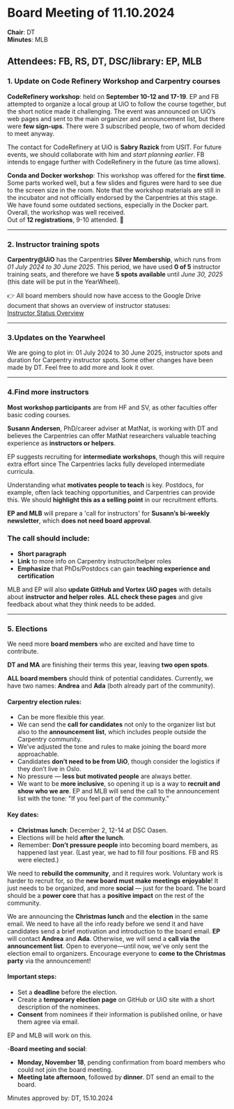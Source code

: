 # Board Meeting of 11.10.2024

**Chair**: DT  
**Minutes**: MLB  

## Attendees: FB, RS, DT, DSC/library: EP, MLB

### 1. Update on Code Refinery Workshop and Carpentry courses

**CodeRefinery workshop**: held on **September 10-12 and 17-19**. EP and FB attempted to organize a local group at UiO to follow the course together, but the short notice made it challenging. The event was announced on UiO’s web pages and sent to the main organizer and announcement list, but there were **few sign-ups**. There were 3 subscribed people, two of whom decided to meet anyway. 

The contact for CodeRefinery at UiO is **Sabry Razick** from USIT. For future events, we should collaborate with him and *start planning earlier*. FB intends to engage further with CodeRefinery in the future (as time allows).

**Conda and Docker workshop**: This workshop was offered for the **first time**. Some parts worked well, but a few slides and figures were hard to see due to the screen size in the room. Note that the workshop materials are still in the incubator and not officially endorsed by the Carpentries at this stage. We have found some outdated sections, especially in the Docker part. Overall, the workshop was well received.  
Out of **12 registrations**, 9-10 attended. 🎉

---

### 2. Instructor training spots

**Carpentry@UiO** has the Carpentries **Silver Membership**, which runs from *01 July 2024 to 30 June 2025*. This period, we have used **0 of 5** instructor training seats, and therefore we have **5 spots available** until *June 30, 2025* (this date will be put in the YearWheel).

👉 All board members should now have access to the Google Drive document that shows an overview of instructor statuses:  
[Instructor Status Overview](https://docs.google.com/spreadsheets/d/1-ZWKY2Q2gTa3kRfcuniMMdaFyp6VrOz913eqCXDUCq8/edit?gid=1795017706#gid=1795017706)

---

### 3.Updates on the Yearwheel 
We are going to plot in: 01 July 2024 to 30 June 2025,  instructor spots and duration for Carpentry instructor spots. Some other changes have been made by DT. Feel free to add more and look it over. 

---

### 4.Find more instructors
**Most workshop participants** are from HF and SV, as other faculties offer basic coding courses.

**Susann Andersen**, PhD/career adviser at MatNat, is working with DT and believes the Carpentries can offer MatNat researchers valuable teaching experience as **instructors or helpers**.

EP suggests recruiting for **intermediate workshops**, though this will require extra effort since The Carpentries lacks fully developed intermediate curricula.

Understanding what **motivates people to teach** is key. Postdocs, for example, often lack teaching opportunities, and Carpentries can provide this. We should **highlight this as a selling point** in our recruitment efforts.

**EP and MLB** will prepare a 'call for instructors' for **Susann’s bi-weekly newsletter**, which **does not need board approval**.

### The call should include:
- **Short paragraph**
- **Link** to more info on Carpentry instructor/helper roles
- **Emphasize** that PhDs/Postdocs can gain **teaching experience and certification**

MLB and EP will also **update GitHub and Vortex UiO pages** with details about **instructor and helper roles**.
**ALL check these pages** and give feedback about what they think needs to be added.

---
### 5. Elections

We need more **board members** who are excited and have time to contribute.

**DT and MA** are finishing their terms this year, leaving **two open spots**.

**ALL board members** should think of potential candidates. Currently, we have two names: **Andrea** and **Ada** (both already part of the community). 

#### Carpentry election rules:
- Can be more flexible this year.
- We can send the **call for candidates** not only to the organizer list but also to the **announcement list**, which includes people outside the Carpentry community.
- We’ve adjusted the tone and rules to make joining the board more approachable.
- Candidates **don’t need to be from UiO**, though consider the logistics if they don’t live in Oslo.
- No pressure — **less but motivated people** are always better.
- We want to be **more inclusive**, so opening it up is a way to **recruit and show who we are**.  EP and MLB will send the call to the announcement list with the tone: "If you feel part of the community."

#### Key dates:
- **Christmas lunch**: December 2, 12-14 at DSC Oasen.
- Elections will be held **after the lunch**.
- Remember: **Don’t pressure people** into becoming board members, as happened last year. (Last year, we had to fill four positions. FB and RS were elected.)

We need to **rebuild the community**, and it requires work. Voluntary work is harder to recruit for, so the **new board must make meetings enjoyable**! It just needs to be organized, and more **social** — just for the board. The board should be a **power core** that has a **positive impact** on the rest of the community.

We are announcing the **Christmas lunch** and the **election** in the same email. We need to have all the info ready before we send it and have candidates send a brief motivation and introduction to the board email. **EP** will contact **Andrea** and **Ada**. Otherwise, we will send a **call via the announcement list**. Open to everyone—until now, we've only sent the election email to organizers. Encourage everyone to **come to the Christmas party** via the announcement!

#### Important steps:
- Set a **deadline** before the election.
- Create a **temporary election page** on GitHub or UiO site with a short description of the nominees.
- **Consent** from nominees if their information is published online, or have them agree via email.

EP and MLB will work on this.

-**Board meeting and social**:  
- **Monday, November 18**, pending confirmation from board members who could not join the board meeting.
- **Meeting late afternoon**, followed by **dinner**. DT send an email to the board.

Minutes approved by:
DT, 15.10.2024

